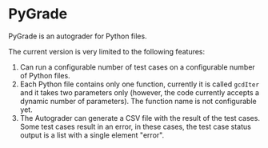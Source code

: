 # PyGrade
PyGrade is an autograder for Python files.

The current version is very limited to the following features:

1. Can run a configurable number of test cases on a configurable number of Python files.
2. Each Python file contains only one function, currently it is called `gcdIter` and it takes two parameters only (however, the code currently accepts a dynamic number of parameters). The function name is not configurable yet.
3. The Autograder can generate a CSV file with the result of the test cases. Some test cases result in an error, in these cases, the test case status output is a list with a single element "error".